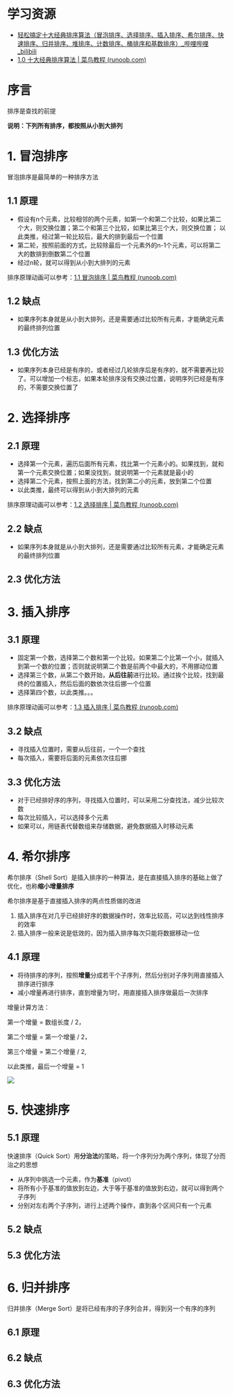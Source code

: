 # 学习资源

- [轻松搞定十大经典排序算法（冒泡排序、选择排序、插入排序、希尔排序、快速排序、归并排序、堆排序、计数排序、桶排序和基数排序）_哔哩哔哩_bilibili](https://www.bilibili.com/video/BV1Ur4y1w7tv)
- [1.0 十大经典排序算法 | 菜鸟教程 (runoob.com)](https://www.runoob.com/w3cnote/ten-sorting-algorithm.html)

# 序言

排序是查找的前提

**说明：下列所有排序，都按照从小到大排列**

# 1. 冒泡排序

冒泡排序是最简单的一种排序方法

## 1.1 原理

- 假设有n个元素，比较相邻的两个元素，如第一个和第二个比较，如果比第二个大，则交换位置；第二个和第三个比较，如果比第三个大，则交换位置； 以此类推，经过第一轮比较后，最大的排到最后一个位置
- 第二轮，按照前面的方式，比较除最后一个元素外的n-1个元素，可以将第二大的数排到倒数第二个位置
- 经过n轮，就可以得到从小到大排列的元素

排序原理动画可以参考：[1.1 冒泡排序 | 菜鸟教程 (runoob.com)](https://www.runoob.com/w3cnote/bubble-sort.html)

## 1.2 缺点

- 如果序列本身就是从小到大排列，还是需要通过比较所有元素，才能确定元素的最终排列位置

## 1.3 优化方法

- 如果序列本身已经是有序的，或者经过几轮排序后是有序的，就不需要再比较了。可以增加一个标志，如果本轮排序没有交换过位置，说明序列已经是有序的，不需要交换位置了

# 2. 选择排序

## 2.1 原理

- 选择第一个元素，遍历后面所有元素，找比第一个元素小的。如果找到，就和第一个元素交换位置；如果没找到，就说明第一个元素就是最小的
- 选择第二个元素，按照上面的方法，找到第二小的元素，放到第二个位置
- 以此类推，最终可以得到从小到大排列的元素

排序原理动画可以参考：[1.2 选择排序 | 菜鸟教程 (runoob.com)](https://www.runoob.com/w3cnote/selection-sort.html)

## 2.2 缺点

- 如果序列本身就是从小到大排列，还是需要通过比较所有元素，才能确定元素的最终排列位置

## 2.3 优化方法

# 3. 插入排序

## 3.1 原理

- 固定第一个数，选择第二个数和第一个比较。如果第二个比第一个小，就插入到第一个数的位置；否则就说明第二个数是前两个中最大的，不用挪动位置
- 选择第三个数，从第二个数开始，**从后往前**进行比较。通过挨个比较，找到最终的位置插入，然后后面的数依次往后挪一个位置
- 选择第四个数，以此类推。。。

排序原理动画可以参考：[1.3 插入排序 | 菜鸟教程 (runoob.com)](https://www.runoob.com/w3cnote/insertion-sort.html)

## 3.2 缺点

- 寻找插入位置时，需要从后往前，一个一个查找
- 每次插入，需要将后面的元素依次往后挪

## 3.3 优化方法

- 对于已经排好序的序列，寻找插入位置时，可以采用二分查找法，减少比较次数
- 每次比较插入，可以选择多个元素
- 如果可以，用链表代替数组来存储数据，避免数据插入时移动元素

# 4. 希尔排序

希尔排序（Shell Sort）是插入排序的一种算法，是在直接插入排序的基础上做了优化，也称**缩小增量排序**

希尔排序是基于直接插入排序的两点性质做的改进

1. 插入排序在对几乎已经排好序的数据操作时，效率比较高，可以达到线性排序的效率
2. 插入排序一般来说是低效的，因为插入排序每次只能将数据移动一位

## 4.1 原理

- 将待排序的序列，按照**增量**分成若干个子序列，然后分别对子序列用直接插入排序进行排序
- 减小增量再进行排序，直到增量为1时，用直接插入排序做最后一次排序



增量计算方法：

第一个增量 = 数组长度 / 2，

第二个增量 = 第一个增量 / 2，

第三个增量 = 第二个增量 / 2,

以此类推，最后一个增量 = 1

![](https://note.youdao.com/yws/public/resource/a66685a4842f56c1ad2c2aaf50a39424/xmlnote/FAC9D32F66B542DEABAD7E19660F1166/28250)

# 5. 快速排序

## 5.1 原理

快速排序（Quick Sort）用**分治法**的策略，将一个序列分为两个序列，体现了分而治之的思想

- 从序列中挑选一个元素，作为**基准**（pivot）
- 将所有小于基准的值放到左边，大于等于基准的值放到右边，就可以得到两个子序列
- 分别对左右两个子序列，进行上述两个操作，直到各个区间只有一个元素

## 5.2 缺点

## 5.3 优化方法

# 6. 归并排序

归并排序（Merge Sort）是将已经有序的子序列合并，得到另一个有序的序列

## 6.1 原理

## 6.2 缺点

## 6.3 优化方法




